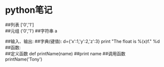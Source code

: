 # python笔记

##列表   ['0','1']    
##元组   ('0','1')
##字符串  a   

##输入、输出:
##字典(键值):  d={'x':1,'y':2,'z':3}   print "The float is %(x)f." %d
##函数:  
##定义函数 def printName(name)
##print name
##调用函数 printName('Tony')
